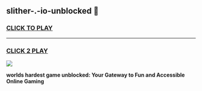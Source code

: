 
## slither-.-io-unblocked 👋
<h3>
<a href="https://premium.freeplayer.one?title=slither-.-io-unblocked&ref=14F">CLICK TO PLAY</a></h3>
<hr>

<h3>
<a href="https://premium.freeplayer.one?title=slither-.-io-unblocked&ref=14F">CLICK 2 PLAY</a>
  
</h3>

<a href="https://premium.freeplayer.one?title=slither-.-io-unblocked&ref=12F/"><img src="https://clearcache.store/games.png"></a>


**worlds hardest game unblocked: Your Gateway to Fun and Accessible Online Gaming**
